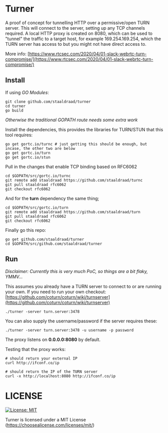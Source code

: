 # Turner

A proof of concept for tunnelling HTTP over a permissive/open TURN server. This will connect to the server, setting up any TCP channels required. A local HTTP proxy is created on 8080, which can be used to "tunnel" the traffic to a target host, for example 169.254.169.254, which the TURN server has access to but you might not have direct access to.

More info: [https://www.rtcsec.com/2020/04/01-slack-webrtc-turn-compromise/](https://www.rtcsec.com/2020/04/01-slack-webrtc-turn-compromise/)

## Install

If using *GO Modules*:

```
git clone github.com/staaldraad/turner
cd turner
go build
```

*Otherwise the traditional GOPATH route needs some extra work*

Install the dependencies, this provides the libraries for TURN/STUN that this tool requires:

```
go get gortc.io/turnc # just getting this should be enough, but incase, the other two are below
go get gortc.io/turn
go get gortc.io/stun
```

Pull in the changes that enable TCP binding based on RFC6062

```
cd $GOPATH/src/gortc.io/turnc
git remote add staaldraad https://github.com/staaldraad/turnc
git pull staaldraad rfc6062
git checkout rfc6062
```

And for the **turn** dependency the same thing;

```
cd $GOPATH/src/gortc.io/turn
git remote add staaldraad https://github.com/staaldraad/turn
git pull staaldraad rfc6062
git checkout rfc6062
```


Finally go this repo:

```
go get github.com/staaldraad/turner
cd $GOPATH/src/github.com/staaldraad/turner
```

## Run

_Disclaimer: Currently this is very much PoC, so things are a bit flaky, YMMV..._

This assumes you already have a TURN server to connect to or are running your own. If you need to run your own checkout: [https://github.com/coturn/coturn/wiki/turnserver](https://github.com/coturn/coturn/wiki/turnserver)

```
./turner -server turn.server:3478
```

You can also supply the username/password if the server requires these:

```
./turner -server turn.server:3478 -u username -p password
```

The proxy listens on **0.0.0.0:8080** by default. 

Testing that the proxy works:

```
# should return your external IP
curl http://ifconf.co/ip 

# should return the IP of the TURN server
curl -x http://localhost:8080 http://ifconf.co/ip 
```


# LICENSE


[![License: MIT](https://img.shields.io/badge/License-MIT-yellow.svg)](https://opensource.org/licenses/MIT)

Turner is licensed under a MIT License (https://choosealicense.com/licenses/mit/) 